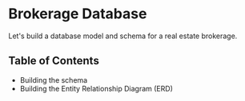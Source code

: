# Brokerage Database
Let's build a database model and schema for a real estate brokerage.

## Table of Contents
- Building the schema
- Building the Entity Relationship Diagram (ERD)

